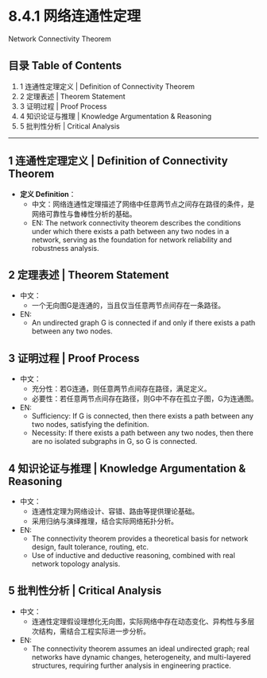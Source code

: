 # 8.4.1 网络连通性定理

Network Connectivity Theorem

## 目录 Table of Contents

1. 1 连通性定理定义 | Definition of Connectivity Theorem
2. 2 定理表述 | Theorem Statement
3. 3 证明过程 | Proof Process
4. 4 知识论证与推理 | Knowledge Argumentation & Reasoning
5. 5 批判性分析 | Critical Analysis

---

## 1 连通性定理定义 | Definition of Connectivity Theorem

- **定义 Definition**：
  - 中文：网络连通性定理描述了网络中任意两节点之间存在路径的条件，是网络可靠性与鲁棒性分析的基础。
  - EN: The network connectivity theorem describes the conditions under which there exists a path between any two nodes in a network, serving as the foundation for network reliability and robustness analysis.

## 2 定理表述 | Theorem Statement

- 中文：
  - 一个无向图G是连通的，当且仅当任意两节点间存在一条路径。
- EN:
  - An undirected graph G is connected if and only if there exists a path between any two nodes.

## 3 证明过程 | Proof Process

- 中文：
  - 充分性：若G连通，则任意两节点间存在路径，满足定义。
  - 必要性：若任意两节点间存在路径，则G中不存在孤立子图，G为连通图。
- EN:
  - Sufficiency: If G is connected, then there exists a path between any two nodes, satisfying the definition.
  - Necessity: If there exists a path between any two nodes, then there are no isolated subgraphs in G, so G is connected.

## 4 知识论证与推理 | Knowledge Argumentation & Reasoning

- 中文：
  - 连通性定理为网络设计、容错、路由等提供理论基础。
  - 采用归纳与演绎推理，结合实际网络拓扑分析。
- EN:
  - The connectivity theorem provides a theoretical basis for network design, fault tolerance, routing, etc.
  - Use of inductive and deductive reasoning, combined with real network topology analysis.

## 5 批判性分析 | Critical Analysis

- 中文：
  - 连通性定理假设理想化无向图，实际网络中存在动态变化、异构性与多层次结构，需结合工程实际进一步分析。
- EN:
  - The connectivity theorem assumes an ideal undirected graph; real networks have dynamic changes, heterogeneity, and multi-layered structures, requiring further analysis in engineering practice.

